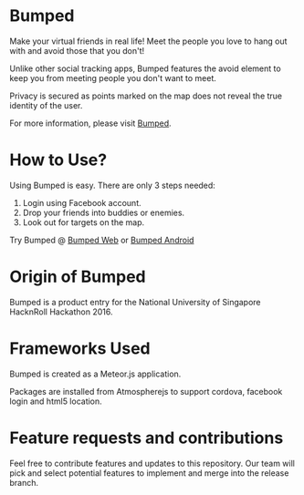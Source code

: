 # Bumped
Make your virtual friends in real life! Meet the people you love to hang out with and avoid those that you don't!

Unlike other social tracking apps, Bumped features the avoid element to keep you from meeting people you don't want to meet. 

Privacy is secured as points marked on the map does not reveal the true identity of the user.

For more information, please visit [Bumped](http://bumped.meteor.com).

# How to Use?
Using Bumped is easy. There are only 3 steps needed:

1. Login using Facebook account.
2. Drop your friends into buddies or enemies.
3. Look out for targets on the map.

Try Bumped @ [Bumped Web](http://bumped.meteor.com) or [Bumped Android](http://bumped.meteor.com)

# Origin of Bumped
Bumped is a product entry for the National University of Singapore HacknRoll Hackathon 2016.

# Frameworks Used
Bumped is created as a Meteor.js application.

Packages are installed from Atmospherejs to support cordova, facebook login and html5 location.

# Feature requests and contributions
Feel free to contribute features and updates to this repository. Our team will pick and select potential features to implement and merge into the release branch.
